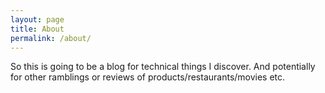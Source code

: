 ```yaml
---
layout: page
title: About
permalink: /about/
---
```


So this is going to be a blog for technical things I discover. And potentially for other ramblings or reviews of products/restaurants/movies etc.
